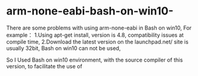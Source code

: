 # arm-none-eabi-bash-on-win10-

There are some problems with using arm-none-eabi in Bash on win10, 
For example：
1.Using apt-get install, version is 4.8, compatibility issues at compile time, 
2.Download the latest version on the launchpad.net/ site is usually 32bit, Bash on win10 can not be used, 

So I Used Bash on win10 environment, with the source compiler of this version, to facilitate the use of
